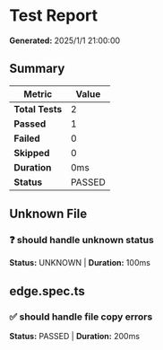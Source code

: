 # Test Report

**Generated:** 2025/1/1 21:00:00

## Summary

| Metric | Value |
|--------|-------|
| **Total Tests** | 2 |
| **Passed** | 1 |
| **Failed** | 0 |
| **Skipped** | 0 |
| **Duration** | 0ms |
| **Status** | PASSED |

## Unknown File

### ❓ should handle unknown status

**Status:** UNKNOWN | **Duration:** 100ms

## edge.spec.ts

### ✅ should handle file copy errors

**Status:** PASSED | **Duration:** 200ms

